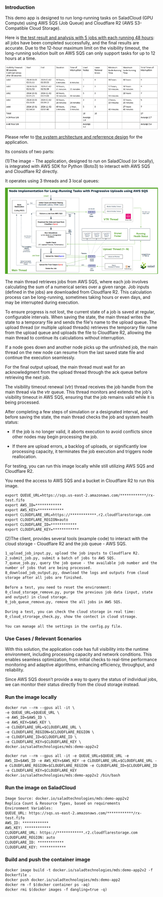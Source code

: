 ### Introduction

This demo app is designed to run long-running tasks on SaladCloud (GPU Compute) using AWS SQS (Job Queue) and Cloudflare R2 (AWS S3-Compatible Cloud Storage).


Here is [the test result and analysis with 5 jobs with each running 48 hours](test_result_awssqs_5_jobs_each_48_hours.txt): all jobs have been completed successfully, and the final results are accurate. Due to the 12-hour maximum limit on the visibility timeout, the long-running solution built on AWS SQS can only support tasks for up to 12 hours at a time.

![test_result](test_result_awssqs.png)

Please refer to [the system architecture and referrence design](https://github.com/SaladTechnologies/mds/blob/main/SCE_Architectural_Overview/5_long_running_tasks.png) for the application.

Its consists of two parts:

(1)The image - The application, designed to run on SaladCloud (or locally), is integrated with AWS SDK for Python (Boto3) to interact with AWS SQS and Cloudflare R2 directly.

It operates using 3 threads and 3 local queues:

![Node Implementation](node_implementation.png)

The main thread retrieves jobs from AWS SQS, where each job involves calculating the sum of a numerical series over a given range. Job inputs (defined in the jobs) are downloaded from Cloudflare R2. This calculation process can be long-running, sometimes taking hours or even days, and may be interrupted during execution.

To ensure progress is not lost, the current state of a job is saved at regular, configurable intervals. When saving the state, the main thread writes the state to a temporary file and sends the file's name to the upload queue. The upload thread (or multiple upload threads) retrieves the temporary file name from the upload queue and uploads the file to Cloudflare R2, allowing the main thread to continue its calculations without interruption.

If a node goes down and another node picks up the unfinished job, the main thread on the new node can resume from the last saved state file and continue the execution seamlessly.

For the final output upload, the main thread must wait for an acknowledgment from the upload thread through the ack queue before retrieving the next job.

The visibility timeout renewal (vtr) thread receives the job handle from the main thread via the vtr queue. This thread monitors and extends the job's visibility timeout in AWS SQS, ensuring that the job remains valid while it is being processed.

After completing a few steps of simulation or a designated interval, and before saving the state, the main thread checks the job and system health status:

- If the job is no longer valid, it aborts execution to avoid conflicts since other nodes may begin processing the job.

- If there are upload errors, a backlog of uploads, or significantly low processing capacity, it terminates the job execution and triggers node reallocation.

For testing, you can run this image locally while still utilizing AWS SQS and Cloudflare R2.

You need the access to AWS SQS and a bucket in Cloudflare R2 to run this image.

```
export QUEUE_URL=https://sqs.us-east-2.amazonaws.com/************/rx-test.fifo
export AWS_ID=************
export AWS_KEY=************
export CLOUDFLARE_URL=https://************.r2.cloudflarestorage.com
export CLOUDFLARE_REGION=auto
export CLOUDFLARE_ID=************
export CLOUDFLARE_KEY=************
```

(2)The client, provides several tools (example code) to interact with the cloud storage - Cloudflare R2 and the job queue - AWS SQS.

```
1_upload_job_input.py, upload the job inputs to Cloudflare R2.
2_submit_job.py, submit a batch of jobs to AWS SQS.
7_queue_job.py, query the job queue - the available job number and the number of jobs that are being processed.
8_download_job_output.py, download the logs and outputs from cloud storage after all jobs are finished.

Before a test, you need to reset the environment:
0_cloud_storage_remove.py, purge the previous job data (input, state and output) in cloud storage.
0_job_queue_remove.py, remove the all jobs in AWS SQS.

During a test, you can check the cloud storage in real time:
0_cloud_strorage_check.py, show the contect in cloud stroage.

You can manage all the settings in the config.py file.
```

### Use Cases / Relevant Scenarios

With this solution, the application code has full visibility into the runtime environment, including processing capacity and network conditions. This enables seamless optimization, from initial checks to real-time performance monitoring and adaptive algorithms, enhancing efficiency, throughput, and reliability.

Since AWS SQS doesn’t provide a way to query the status of individual jobs, we can monitor their status directly from the cloud storage instead.

### Run the image locally

```
docker run --rm --gpus all -it \
-e QUEUE_URL=$QUEUE_URL \
-e AWS_ID=$AWS_ID \
-e AWS_KEY=$AWS_KEY \
-e CLOUDFLARE_URL=$CLOUDFLARE_URL \
-e CLOUDFLARE_REGION=$CLOUDFLARE_REGION \
-e CLOUDFLARE_ID=$CLOUDFLARE_ID \
-e CLOUDFLARE_KEY=$CLOUDFLARE_KEY \
docker.io/saladtechnologies/mds:demo-app2v2 
```

```
docker run --rm --gpus all -it -e QUEUE_URL=$QUEUE_URL -e AWS_ID=$AWS_ID -e AWS_KEY=$AWS_KEY -e CLOUDFLARE_URL=$CLOUDFLARE_URL -e CLOUDFLARE_REGION=$CLOUDFLARE_REGION -e CLOUDFLARE_ID=$CLOUDFLARE_ID -e CLOUDFLARE_KEY=$CLOUDFLARE_KEY docker.io/saladtechnologies/mds:demo-app2v2 /bin/bash
```

### Run the image on SaladCloud

```
Image Source: docker.io/saladtechnologies/mds:demo-app2v2
Replica Count & Resource Types, based on requirements
Environment Variables:
QUEUE_URL: https://sqs.us-east-2.amazonaws.com/************/rx-test.fifo
AWS_ID: ************
AWS_KEY: ************
CLOUDFLARE_URL: https://************.r2.cloudflarestorage.com
CLOUDFLARE_REGION: auto
CLOUDFLARE_ID: ************
CLOUDFLARE_KEY: ************
```

### Build and push the container image

```
docker image build -t docker.io/saladtechnologies/mds:demo-app2v2 -f Dockerfile .
docker push docker.io/saladtechnologies/mds:demo-app2
docker rm -f $(docker container ps -aq)
docker rmi $(docker images -f dangling=true -q)
```